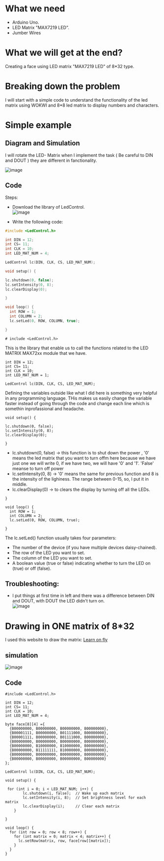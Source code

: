 # What we need
- Arduino Uno.
- LED Matrix "MAX7219 LED".
- Jumber Wires

# What we will get at the end?
Creating a face using LED matrix "MAX7219 LED" of 8*32 type.



# Breaking down the problem
I will start with a simple code to understand the functionality of the led matrix using WOKWI and 8*8 led matrix to display numbers and characters. 


# Simple example 

## Diagram and Simulation
I will rotate the LED- Matrix when I implement the task ( Be careful to DIN and DOUT ) they are different in fanctionality.<br>

![image](https://github.com/user-attachments/assets/5a45510f-3525-4ff8-bf75-f5ae43a87449)


## Code 
Steps: 
- Download the library of LedControl. <br>
![image](https://github.com/user-attachments/assets/c0457a3f-7a54-46a6-9529-942c2bfb18d9)

- Write the following code: <br>

``` CPP
#include <LedControl.h>

int DIN = 12;
int CS= 11;
int CLK = 10;
int LED_MAT_NUM = 4;

LedControl lc(DIN, CLK, CS, LED_MAT_NUM);

void setup() {

lc.shutdown(0, false);
lc.setIntensity(0, 8);
lc.clearDisplay(0);

}

void loop() {
  int ROW = 1;
  int COLUMN = 2;
  lc.setLed(0, ROW, COLUMN, true);

}
```

```
# include <LedControl.h>
```
This is the library that enable us to call the functions related to the LED MATRIX MAX72xx module that we have. <br>

```
int DIN = 12;
int CS= 11;
int CLK = 10;
int LED_MAT_NUM = 1;

LedControl lc(DIN, CLK, CS, LED_MAT_NUM);

```
Defining the variables outside like what I did here is something very helpful in any programming language. THis makes us easily change the variable faster instead of going through the code and change each line which is somethin inprofassional and headache. <br>


```
void setup() {

lc.shutdown(0, false);
lc.setIntensity(0, 8);
lc.clearDisplay(0);

}
```

- lc.shutdown(0, false) -> this function is to shut down the power , '0' means the led matrix that you want to turn offm here because we have just one we will write 0, if we have two, we will have '0' and '1'. 'False' meanse to turn off power <br>
- lc.setIntensity(0, 8) -> '0' means the same for previous function and 8 is the intensity of the lighiness. The range between 0-15, so, I put it in middle. <br>
- lc.clearDisplay(0) -> to clears the display by turning off all the LEDs. <br>


```
}

void loop() {
  int ROW = 1;
  int COLUMN = 2;
  lc.setLed(0, ROW, COLUMN, true);

}
```

The lc.setLed() function usually takes four parameters: <br>

- The number of the device (if you have multiple devices daisy-chained).
- The row of the LED you want to set.
- The column of the LED you want to set.
- A boolean value (true or false) indicating whether to turn the LED on (true) or off (false).


## Troubleshooting:
- I put things at first time in left and there was a difference between DIN and DOUT, with DOUT the LED didn't turn on. <br>
![image](https://github.com/user-attachments/assets/b88dddd4-c937-4939-9ef2-e1a9202de28b)


# Drawing in ONE matrix of 8*32

I used this website to draw the matrix: [Learn on fly](https://www.riyas.org/2013/12/online-led-matrix-font-generator-with.html)

## simulation
![image](https://github.com/user-attachments/assets/5a16e381-7005-4098-8acb-ce8c5688f819)



## Code

```
#include <LedControl.h>

int DIN = 12;
int CS= 11;
int CLK = 10;
int LED_MAT_NUM = 4;

byte face[8][4] ={
  {B00000000, B00000000, B00000000, B00000000},
  {B00001111, B00000000, B01111000, B00000000},
  {B00001111, B00000000, B01111000, B00000000},
  {B00000000, B00000000, B00000000, B00000000},
  {B00000000, B10000000, B10000000, B00000000},
  {B00000000, B11111111, B10000000, B00000000},
  {B00000000, B00000000, B00000000, B00000000},
  {B00000000, B00000000, B00000000, B00000000}
};

LedControl lc(DIN, CLK, CS, LED_MAT_NUM);

void setup() {

 for (int i = 0; i < LED_MAT_NUM; i++) {
        lc.shutdown(i, false);  // Wake up each matrix
        lc.setIntensity(i, 8);  // Set brightness level for each matrix
        lc.clearDisplay(i);     // Clear each matrix
    }

}

void loop() {
  for (int row = 0; row < 8; row++) {
    for (int matrix = 0; matrix < 4; matrix++) {
      lc.setRow(matrix, row, face[row][matrix]);
    }
  }
}
```






